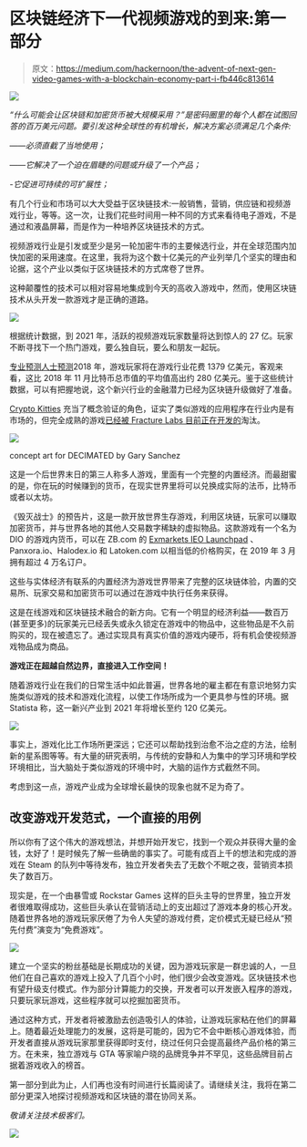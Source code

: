 # 区块链经济下一代视频游戏的到来:第一部分

> 原文：<https://medium.com/hackernoon/the-advent-of-next-gen-video-games-with-a-blockchain-economy-part-i-fb446c813614>

![](img/3df84fe9e9a31b1214b5a4d2df14924f.png)

*“什么可能会让区块链和加密货币被大规模采用？”是密码圈里的每个人都在试图回答的百万美元问题。要引发这种全球性的有机增长，解决方案必须满足几个条件:*

*——必须直截了当地使用；*

*——它解决了一个迫在眉睫的问题或升级了一个产品；*

*-它促进可持续的可扩展性；*

有几个行业和市场可以大大受益于区块链技术:一般销售，营销，供应链和视频游戏行业，等等。这一次，让我们花些时间用一种不同的方式来看待电子游戏，不是通过和液晶屏幕，而是作为一种培养区块链技术的方式。

视频游戏行业是引发或至少是另一轮加密牛市的主要候选行业，并在全球范围内加快加密的采用速度。在这里，我将为这个数十亿美元的产业列举几个坚实的理由和论据，这个产业以类似于区块链技术的方式席卷了世界。

这种颠覆性的技术可以相对容易地集成到今天的高收入游戏中，然而，使用区块链技术从头开发一款游戏才是正确的道路。

![](img/e6203fba1e044fb37273e5a071799b64.png)

根据统计数据，到 2021 年，活跃的视频游戏玩家数量将达到惊人的 27 亿。玩家不断寻找下一个热门游戏，要么独自玩，要么和朋友一起玩。

[专业预测人士预测](https://newzoo.com/insights/articles/global-games-market-reaches-137-9-billion-in-2018-mobile-games-take-half)2018 年，游戏玩家将在游戏行业花费 1379 亿美元，客观来看，这比 2018 年 11 月比特币总市值的平均值高出约 280 亿美元。鉴于这些统计数据，可以有把握地说，这个新兴行业的金融潜力已经为区块链升级做好了准备。

[Crypto Kitties](https://www.cryptokitties.co/) 充当了概念验证的角色，证实了类似游戏的应用程序在行业内是有市场的，但完全成熟的游戏[已经被 Fracture Labs 目前正在开发的](https://www.decimated.net/)淘汰。

![](img/7cea0bf8252884709a63ce0acdb33fc8.png)

concept art for DECIMATED by Gary Sanchez

这是一个后世界末日的第三人称多人游戏，里面有一个完整的内置经济。而最甜蜜的是，你在玩的时候赚到的货币，在现实世界里将可以兑换成实际的法币，比特币或者以太坊。

《毁灭战士》的预告片，这是一款开放世界生存游戏，利用区块链，玩家可以赚取加密货币，并与世界各地的其他人交易数字稀缺的虚拟物品。这款游戏有一个名为 DIO 的游戏内货币，可以在 ZB.com 的 [Exmarkets IEO Launchpad](https://exmarkets.com/launchpad) 、Panxora.io、Halodex.io 和 Latoken.com 以相当低的价格购买，在 2019 年 3 月拥有超过 4 万名订户。

这些与实体经济有联系的内置经济为游戏世界带来了完整的区块链体验，内置的交易所、玩家交易和加密货币可以通过在游戏中执行任务来获得。

这是在线游戏和区块链技术融合的新方向。它有一个明显的经济利益——数百万(甚至更多)的玩家美元已经丢失或永久锁定在游戏中的物品中，这些物品是不久前购买的，现在被遗忘了。通过实现具有真实价值的游戏内硬币，将有机会使视频游戏物品成为商品。

**游戏正在超越自然边界，直接进入工作空间！**

随着游戏行业在我们的日常生活中如此普遍，世界各地的雇主都在有意识地努力实施类似游戏的技术和游戏化流程，以使工作场所成为一个更具参与性的环境。据 Statista 称，这一新兴产业到 2021 年将增长至约 120 亿美元。

![](img/0d554695d502090d93ba6532c35e8b06.png)

事实上，游戏化比工作场所更深远；它还可以帮助找到治愈不治之症的方法，绘制新的星系图等等。有大量的研究表明，与传统的安静和人为集中的学习环境和学校环境相比，当大脑处于类似游戏的环境中时，大脑的运作方式截然不同。

考虑到这一点，游戏产业成为全球增长最快的现象也就不足为奇了。

## **改变游戏开发范式，一个直接的用例**

所以你有了这个伟大的游戏想法，并想开始开发它，找到一个观众并获得大量的金钱，太好了！是时候先了解一些确凿的事实了。可能有成百上千的想法和完成的游戏在 Steam 的队列中等待发布，独立开发者失去了无数个不眠之夜，营销资本损失了数百万。

现实是，在一个由暴雪或 Rockstar Games 这样的巨头主导的世界里，独立开发者很难取得成功，这些巨头承认在营销活动上的支出超过了游戏本身的核心开发。随着世界各地的游戏玩家厌倦了为令人失望的游戏付费，定价模式无疑已经从“预先付费”演变为“免费游戏”。

![](img/b250c02105d4ee05dd03dc571fdc2de2.png)

建立一个坚实的粉丝基础是长期成功的关键，因为游戏玩家是一群忠诚的人，一旦他们在自己喜欢的游戏上投入了几百个小时，他们很少会改变游戏。区块链技术也有望升级支付模式。作为部分计算能力的交换，开发者可以开发嵌入程序的游戏，只要玩家玩游戏，这些程序就可以挖掘加密货币。

通过这种方式，开发者将被激励去创造吸引人的体验，让游戏玩家粘在他们的屏幕上。随着最近处理能力的发展，这将是可能的，因为它不会中断核心游戏体验，而开发者直接从游戏玩家那里获得即时支付，绕过任何只会提高最终产品价格的第三方。在未来，独立游戏与 GTA 等家喻户晓的品牌竞争并不罕见，这些品牌目前占据着游戏收入的榜首。

第一部分到此为止，人们再也没有时间进行长篇阅读了。请继续关注，我将在第二部分更深入地探讨视频游戏和区块链的潜在协同关系。

*敬请关注技术极客们。*

![](img/927a6412b427167c4a95734f6be69005.png)
